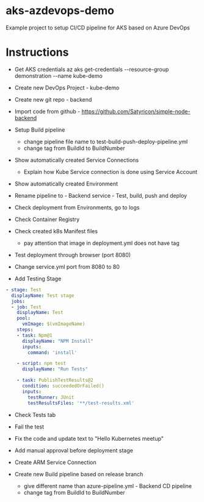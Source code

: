 # aks-azdevops-demo
Example project to setup CI/CD pipeline for AKS based on Azure DevOps

# Instructions
* Get AKS credentials
az aks get-credentials --resource-group demonstration --name kube-demo

* Create new DevOps Project - kube-demo

* Create new git repo - backend

* Import code from github - https://github.com/Satyricon/simple-node-backend

* Setup Build pipeline
  * change pipeline file name to test-build-push-deploy-pipeline.yml
  * change tag from BuildId to BuildNumber

* Show automatically created Service Connections
  * Explain how Kube Service connection is done using Service Account

* Show automatically created Environment

* Rename pipeline to - Backend service - Test, build, push and deploy

* Check deployment from Environments, go to logs

* Check Container Registry

* Check created k8s Manifest files
  * pay attention that image in deployment.yml does not have tag

* Test deployment through browser (port 8080)

* Change service.yml port from 8080 to 80

* Add Testing Stage

```yaml
- stage: Test
  displayName: Test stage
  jobs:
  - job: Test
    displayName: Test
    pool:
      vmImage: $(vmImageName)
    steps:
    - task: Npm@1
      displayName: "NPM Install"
      inputs:
        command: 'install'

    - script: npm test
      displayName: "Run Tests"

    - task: PublishTestResults@2
      condition: succeededOrFailed()
      inputs:
        testRunner: JUnit
        testResultsFiles: '**/test-results.xml'
```

* Check Tests tab

* Fail the test

* Fix the code and update text to "Hello Kubernetes meetup"

* Add manual approval before deployment stage

* Create ARM Service Connection

* Create new Build pipeline based on release branch
  * give different name than azure-pipeline.yml - Backend CD pipeline
  * change tag from BuildId to BuildNumber